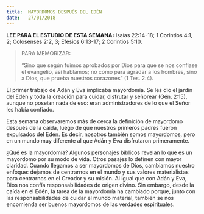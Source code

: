 ```yaml
---
title:  MAYORDOMOS DESPUÉS DEL EDÉN
date:   27/01/2018
---
```


**LEE PARA EL ESTUDIO DE ESTA SEMANA:** Isaías 22:14-18; 1 Corintios 4:1, 2; Colosenses 2:2, 3; Efesios 6:13-17; 2 Corintios 5:10. 

><p>PARA MEMORIZAR:</p>
>“Sino que según fuimos aprobados por Dios para que se nos confiase el evangelio, así hablamos; no como para agradar a los hombres, sino a Dios, que prueba nuestros corazones” (1 Tes. 2:4). 

El primer trabajo de Adán y Eva implicaba mayordomía. Se les dio el jardín del Edén y toda la creación para cuidar, disfrutar y señorear (Gén. 2:15), aunque no poseían nada de eso: eran administradores de lo que el Señor les había confiado. 

Esta semana observaremos más de cerca la definición de mayordomo después de la caída, luego de que nuestros primeros padres fueron expulsados del Edén. Es decir, nosotros también somos mayordomos, pero en un mundo muy diferente al que Adán y Eva disfrutaron primeramente. 

¿Qué es la mayordomía? Algunos personajes bíblicos revelan lo que es un mayordomo por su modo de vida. Otros pasajes lo definen con mayor claridad. Cuando llegamos a ser mayordomos de Dios, cambiamos nuestro enfoque: dejamos de centrarnos en el mundo y sus valores materialistas para centrarnos en el Creador y su misión. Al igual que con Adán y Eva, Dios nos confía responsabilidades de origen divino. Sin embargo, desde la caída en el Edén, la tarea de la mayordomía ha cambiado porque, junto con las responsabilidades de cuidar el mundo material, también se nos encomienda ser buenos mayordomos de las verdades espirituales. 